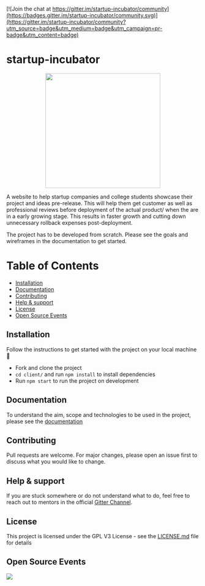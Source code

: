 [![Join the chat at https://gitter.im/startup-incubator/community](https://badges.gitter.im/startup-incubator/community.svg)](https://gitter.im/startup-incubator/community?utm_source=badge&utm_medium=badge&utm_campaign=pr-badge&utm_content=badge)

# startup-incubator

<p align="center" width="100%">
    <img width="300" src="https://github.com/adityabisoi/startup-incubator/blob/main/icon.png"> 
</p>

A website to help startup companies and college students showcase their project and ideas pre-release. This will help them get customer as well as professional reviews before deployment of the actual product/ when the are in a early growing stage. This results in faster growth and cutting down unnecessary rollback expenses post-deployment.

The project has to be developed from scratch. Please see the goals and wireframes in the documentation to get started.

# Table of Contents
  - [Installation](#installation)
  - [Documentation](#documentation)
  - [Contributing](#contributing)
  - [Help & support](#help--support)
  - [License](#license)
  - [Open Source Events](#open-source-events)

## Installation
Follow the instructions to get started with the project on your local machine 🚀
* Fork and clone the project
* `cd client/` and run `npm install` to install dependencies
* Run `npm start` to run the project on development

## Documentation
To understand the aim, scope and technologies to be used in the project, please see the [documentation](https://bit.ly/2J5XSHm)

## Contributing
Pull requests are welcome. For major changes, please open an issue first to discuss what you would like to change.

## Help & support

If you are stuck somewhere or do not understand what to do, feel free to reach out to mentors in the official [Gitter Channel](https://gitter.im/startup-incubator/community).

## License
This project is licensed under the GPL V3 License - see the [LICENSE.md](https://github.com/adityabisoi/startup-incubator/blob/main/LICENSE) file for details

##  Open Source Events 
 <img  src="https://vchrombiediary.files.wordpress.com/2017/12/screenshot-from-2017-12-05-17-02-03-another-copy-e1512483232128.png" href="https://kwoc.kossiitkgp.org/">
